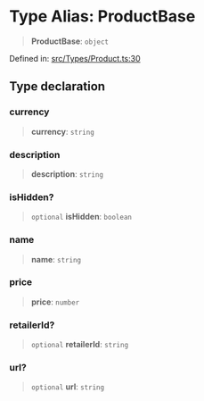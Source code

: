 # Type Alias: ProductBase

> **ProductBase**: `object`

Defined in: [src/Types/Product.ts:30](https://github.com/Fokusdotid/bail/blob/8b525f9ebcc20cb9acd0f880b6ad58976e38b117/src/Types/Product.ts#L30)

## Type declaration

### currency

> **currency**: `string`

### description

> **description**: `string`

### isHidden?

> `optional` **isHidden**: `boolean`

### name

> **name**: `string`

### price

> **price**: `number`

### retailerId?

> `optional` **retailerId**: `string`

### url?

> `optional` **url**: `string`
